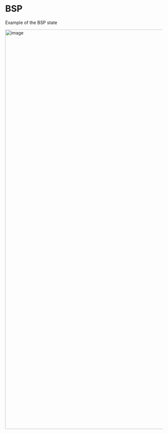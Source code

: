 # BSP

Example of the BSP state

<img width="1280" alt="image" src="https://github.com/tuiphi/cans/assets/62389790/3be7b771-a8d3-4465-8696-c483e8a5c8d0">
